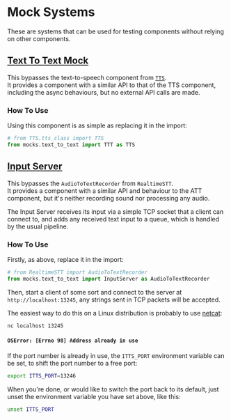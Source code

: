 # Mock Systems

These are systems that can be used for testing components without relying on other components.

## [Text To Text Mock](./text_to_text.py)

This bypasses the text-to-speech component from [`TTS`](../TTS/tts_class.py).\
It provides a component with a similar API to that of the TTS component, including the async behaviours, but no external API calls are made.

### How To Use

Using this component is as simple as replacing it in the import:
```python
# from TTS.tts_class import TTS
from mocks.text_to_text import TTT as TTS
```

## [Input Server](./text_to_text.py)

This bypasses the `AudioToTextRecorder` from `RealtimeSTT`.\
It provides a component with a similar API and behaviour to the ATT component, but it's neither recording sound nor processing any audio.

The Input Server receives its input via a simple TCP socket that a client can connect to, and adds any received text input to a queue, which is handled by the usual pipeline.

### How To Use

Firstly, as above, replace it in the import:
```python
# from RealtimeSTT import AudioToTextRecorder
from mocks.text_to_text import InputServer as AudioToTextRecorder
```

Then, start a client of some sort and connect to the server at `http://localhost:13245`, any strings sent in TCP packets will be accepted.

The easiest way to do this on a Linux distribution is probably to use [netcat](https://linux.die.net/man/1/nc):
```bash
nc localhost 13245
```

#### `OSError: [Errno 98] Address already in use`

If the port number is already in use, the `ITTS_PORT` environment variable can be set, to shift the port number to a free port:

```bash
export ITTS_PORT=13246
```

When you're done, or would like to switch the port back to its default, just unset the environment variable you have set above, like this:

```bash
unset ITTS_PORT
```